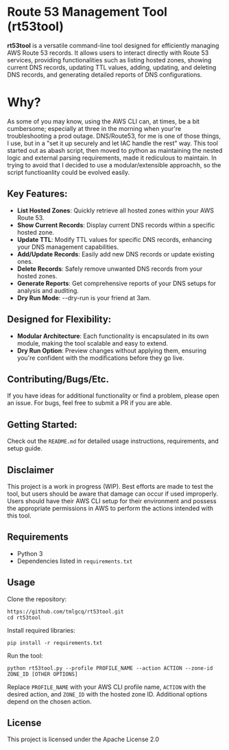 
# Route 53 Management Tool (rt53tool)

**rt53tool** is a versatile command-line tool designed for efficiently managing AWS Route 53 records. It allows users to interact directly with Route 53 services, providing functionalities such as listing hosted zones, showing current DNS records, updating TTL values, adding, updating, and deleting DNS records, and generating detailed reports of DNS configurations.

# Why?
As some of you may know, using the AWS CLI can, at times, be a bit cumbersome; especially at three in the morning when your're troubleshooting a prod outage.  DNS/Route53, for me is one of those things, I use, but in a "set it up securely and let IAC handle the rest" way.  This tool started out as abash script, then moved to python as maintaining the nested logic and external parsing requirements, made it rediculous to maintain. In trying to avoid that I decided to use a modular/extensible approachh, so the script functioanlity could be evolved easily.  

## Key Features:
- **List Hosted Zones**: Quickly retrieve all hosted zones within your AWS Route 53.
- **Show Current Records**: Display current DNS records within a specific hosted zone.
- **Update TTL**: Modify TTL values for specific DNS records, enhancing your DNS management capabilities.
- **Add/Update Records**: Easily add new DNS records or update existing ones.
- **Delete Records**: Safely remove unwanted DNS records from your hosted zones.
- **Generate Reports**: Get comprehensive reports of your DNS setups for analysis and auditing.
- **Dry Run Mode**: --dry-run is your friend at 3am.

## Designed for Flexibility:
- **Modular Architecture**: Each functionality is encapsulated in its own module, making the tool scalable and easy to extend.
- **Dry Run Option**: Preview changes without applying them, ensuring you're confident with the modifications before they go live.

## Contributing/Bugs/Etc.
If you have ideas for additional functionality or find a problem, please open an issue.  For bugs, feel free to submit a PR if you are able.

## Getting Started:
Check out the `README.md` for detailed usage instructions, requirements, and setup guide.

## Disclaimer

This project is a work in progress (WIP). Best efforts are made to test the tool, but users should be aware that damage can occur if used improperly. Users should have their AWS CLI setup for their environment and possess the appropriate permissions in AWS to perform the actions intended with this tool.

## Requirements

- Python 3
- Dependencies listed in `requirements.txt`

## Usage

Clone the repository:

```
https://github.com/tmlgcq/rt53tool.git
cd rt53tool
```

Install required libraries:

```
pip install -r requirements.txt
```

Run the tool:

```
python rt53tool.py --profile PROFILE_NAME --action ACTION --zone-id ZONE_ID [OTHER OPTIONS]
```

Replace `PROFILE_NAME` with your AWS CLI profile name, `ACTION` with the desired action, and `ZONE_ID` with the hosted zone ID. Additional options depend on the chosen action.

## License

This project is licensed under the Apache License 2.0
